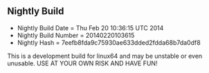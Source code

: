 
Nightly Build
------------------------------

* Nightly Build Date = Thu Feb 20 10:36:15 UTC 2014
* Nightly Build Number = 20140220103615
* Nightly Hash = 7eefb8fda9c75930ae633dded2fdda68b7da0df8

This is a development build for linux64 and may be unstable or even unusable.
USE AT YOUR OWN RISK AND HAVE FUN!

